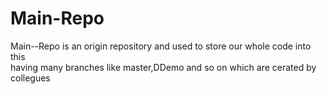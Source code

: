 # Main-Repo
 Main--Repo is an origin repository and used to 
store our whole code into this  
having many branches like master,DDemo and so on which are cerated by collegues 
